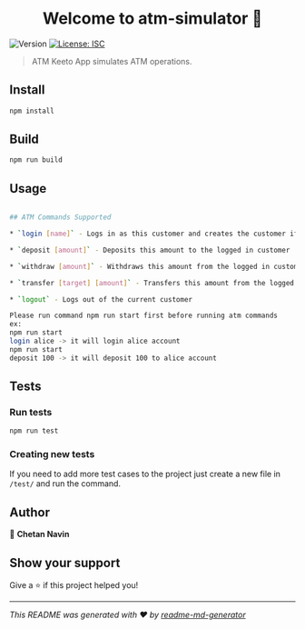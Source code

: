 <h1 align="center">Welcome to atm-simulator 👋</h1>
<p>
  <img alt="Version" src="https://img.shields.io/badge/version-1.0.0-blue.svg?cacheSeconds=2592000" />
  <a href="#" target="_blank">
    <img alt="License: ISC" src="https://img.shields.io/badge/License-ISC-yellow.svg" />
  </a>
</p>

> ATM Keeto
App simulates ATM operations.

## Install

```sh
npm install
```
## Build
```sh
npm run build
```

## Usage

```sh

## ATM Commands Supported

* `login [name]` - Logs in as this customer and creates the customer if not exist

* `deposit [amount]` - Deposits this amount to the logged in customer

* `withdraw [amount]` - Withdraws this amount from the logged in customer

* `transfer [target] [amount]` - Transfers this amount from the logged in customer to the target customer

* `logout` - Logs out of the current customer

Please run command npm run start first before running atm commands
ex: 
npm run start
login alice -> it will login alice account
npm run start
deposit 100 -> it will deposit 100 to alice account
```

## Tests

### Run tests
```bash
npm run test
```

### Creating new tests

If you need to add more test cases to the project just create a new file in `/test/` and run the command.

## Author

👤 **Chetan Navin**


## Show your support

Give a ⭐️ if this project helped you!

***
_This README was generated with ❤️ by [readme-md-generator](https://github.com/kefranabg/readme-md-generator)_